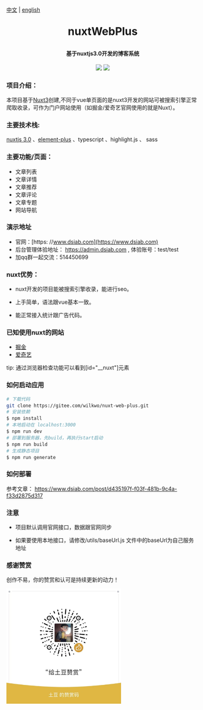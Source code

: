 
<div><a href="https://github.com/esplori/nuxtWebPlus/blob/dev/README.md">中文</a>  |  <a href="https://github.com/esplori/nuxtWebPlus/blob/dev/README.en.md">english</a></div>

<h1 align="center" style="margin: 30px 0 30px; font-weight: bold;">nuxtWebPlus</h1>
<h4 align="center">基于nuxtjs3.0开发的博客系统</h4>
<p align="center">
	<a href="https://gitee.com/wilkwo/nuxt-web.git"><img src="https://gitee.com/wilkwo/nuxt-web/badge/star.svg?theme=dark"></a>
	<a href="https://gitee.com/wilkwo/nuxt-web.git"><img src="https://gitee.com/wilkwo/nuxt-web/badge/fork.svg?theme=dark"></a>
</p>


### 项目介绍：
 本项目基于[Nuxt3](https://nuxt.com/)创建,不同于vue单页面的是nuxt3开发的网站可被搜索引擎正常爬取收录，可作为门户网站使用（如掘金/爱奇艺官网使用的就是Nuxt）。

### 主要技术栈:

 [nuxtjs 3.0](https://nuxt.com/docs/getting-started/introduction) 、[element-plus](https://element-plus.gitee.io/zh-CN/) 、typescript 、highlight.js 、 sass

### 主要功能/页面：

- 文章列表
- 文章详情
- 文章推荐
- 文章评论
- 文章专题
- 网站导航

### 演示地址


- 官网：[https: //www.dsiab.com](https://www.dsiab.com)
- 后台管理体验地址： https://admin.dsiab.com , 体验账号：test/test
- 加qq群一起交流：514450699


### nuxt优势：

- nuxt开发的项目能被搜索引擎收录，能进行seo。

- 上手简单，语法跟vue基本一致。

- 能正常接入统计跟广告代码。

### 已知使用nuxt的网站
- [掘金](https://juejin.cn/)
- [爱奇艺](https://www.iqiyi.com/)

tip: 通过浏览器检查功能可以看到[id="__nuxt"]元素

### 如何启动应用

```bash
# 下载代码
git clone https://gitee.com/wilkwo/nuxt-web-plus.git
# 安装依赖
$ npm install
# 本地启动在 localhost:3000
$ npm run dev
# 部署到服务器，先build，再执行start启动
$ npm run build
# 生成静态项目
$ npm run generate
```

### 如何部署
   参考文章： https://www.dsiab.com/post/d435197f-f03f-481b-9c4a-f33d2875d317

### 注意

- 项目默认调用官网接口，数据跟官网同步
  
- 如果要使用本地接口，请修改/utils/baseUrl.js 文件中的baseUrl为自己服务地址

### 感谢赞赏

创作不易，你的赞赏和认可是持续更新的动力！

<img src="./assets/img/zanshan.jpeg" alt="赞赏" width="300px" />



